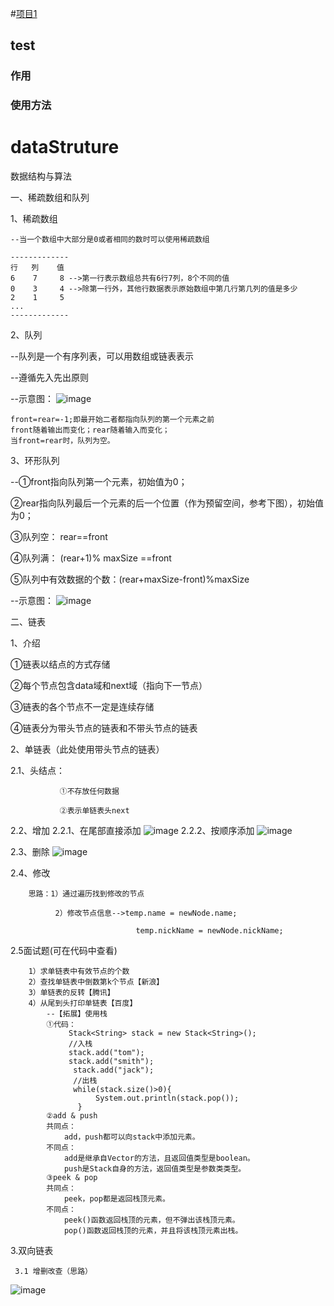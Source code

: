 #[项目1](#test)
## test
### 作用
### 使用方法
# dataStruture
数据结构与算法

一、稀疏数组和队列

1、稀疏数组

    --当一个数组中大部分是0或者相同的数时可以使用稀疏数组
    
    -------------
    行   列    值
    6    7     8 -->第一行表示数组总共有6行7列，8个不同的值
    0    3     4 -->除第一行外，其他行数据表示原始数组中第几行第几列的值是多少
    2    1     5
    ...
    -------------

2、队列

  --队列是一个有序列表，可以用数组或链表表示
  
  --遵循先入先出原则
  
  --示意图：
  ![image](https://github.com/wnhub/images/blob/master/readme/20190830.jpg)
  
    front=rear=-1;即最开始二者都指向队列的第一个元素之前
    front随着输出而变化；rear随着输入而变化；
    当front=rear时，队列为空。
  
3、环形队列

--①front指向队列第一个元素，初始值为0；

   ②rear指向队列最后一个元素的后一个位置（作为预留空间，参考下图），初始值为0；
  
   ③队列空：   rear==front
   
   ④队列满：   (rear+1)% maxSize ==front
  
   ⑤队列中有效数据的个数：(rear+maxSize-front)%maxSize
  

--示意图：
![image](https://github.com/wnhub/images/blob/master/readme/%E7%8E%AF%E5%BD%A2%E9%98%9F%E5%88%97.png)

二、链表

1、介绍

①链表以结点的方式存储

②每个节点包含data域和next域（指向下一节点）

③链表的各个节点不一定是连续存储

④链表分为带头节点的链表和不带头节点的链表

2、单链表（此处使用带头节点的链表）

   2.1、头结点：
                
               ①不存放任何数据
   
               ②表示单链表头next
   2.2、增加
        2.2.1、在尾部直接添加
        ![image](https://github.com/wnhub/images/blob/master/readme/%E5%8D%95%E9%93%BE%E8%A1%A8_%E5%9C%A8%E5%B0%BE%E9%83%A8%E6%B7%BB%E5%8A%A0.png)
         2.2.2、按顺序添加
        ![image](https://github.com/wnhub/images/blob/master/readme/%E5%8D%95%E9%93%BE%E8%A1%A8_%E6%8C%89%E9%A1%BA%E5%BA%8F%E6%B7%BB%E5%8A%A0.png)
        
   2.3、删除
        ![image](https://github.com/wnhub/images/blob/master/readme/%E5%8D%95%E9%93%BE%E8%A1%A8_%E5%88%A0%E9%99%A4.png)
        
   2.4、修改
        
        思路：1）通过遍历找到修改的节点
        
              2）修改节点信息-->temp.name = newNode.name;
              
                                temp.nickName = newNode.nickName;
   
   2.5面试题(可在代码中查看)

        1）求单链表中有效节点的个数
        2）查找单链表中倒数第k个节点【新浪】
        3）单链表的反转【腾讯】
        4）从尾到头打印单链表【百度】
            --【拓展】使用栈
            ①代码：
                 Stack<String> stack = new Stack<String>();
                 //入栈
                 stack.add("tom");
                 stack.add("smith");
                  stack.add("jack");
                  //出栈
                  while(stack.size()>0){
                       System.out.println(stack.pop());
                   }
            ②add & push
            共同点：
                add，push都可以向stack中添加元素。
            不同点：
                add是继承自Vector的方法，且返回值类型是boolean。
                push是Stack自身的方法，返回值类型是参数类类型。
            ③peek & pop
            共同点：
                peek，pop都是返回栈顶元素。
            不同点：
                peek()函数返回栈顶的元素，但不弹出该栈顶元素。
                pop()函数返回栈顶的元素，并且将该栈顶元素出栈。
            
   3.双向链表
   
     3.1 增删改查（思路）
     
  
  ![image](https://github.com/wnhub/images/blob/master/readme/%E5%8F%8C%E5%90%91%E9%93%BE%E8%A1%A8.png)
